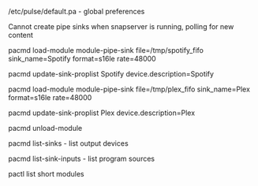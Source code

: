 /etc/pulse/default.pa - global preferences

Cannot create pipe sinks when snapserver is running, polling for new content

pacmd load-module module-pipe-sink file=/tmp/spotify_fifo sink_name=Spotify format=s16le rate=48000

pacmd update-sink-proplist Spotify device.description=Spotify

pacmd load-module module-pipe-sink file=/tmp/plex_fifo sink_name=Plex format=s16le rate=48000

pacmd update-sink-proplist Plex device.description=Plex

pacmd unload-module

pacmd list-sinks - list output devices

pacmd list-sink-inputs - list program sources

pactl list short modules
